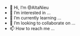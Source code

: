 - 👋 Hi, I’m @AltaNieu
- 👀 I’m interested in ...
- 🌱 I’m currently learning ...
- 💞️ I’m looking to collaborate on ...
- 📫 How to reach me ...

<!---
AltaNieu/AltaNieu is a ✨ special ✨ repository because its `README.md` (this file) appears on your GitHub profile.
You can click the Preview link to take a look at your changes.
--->
